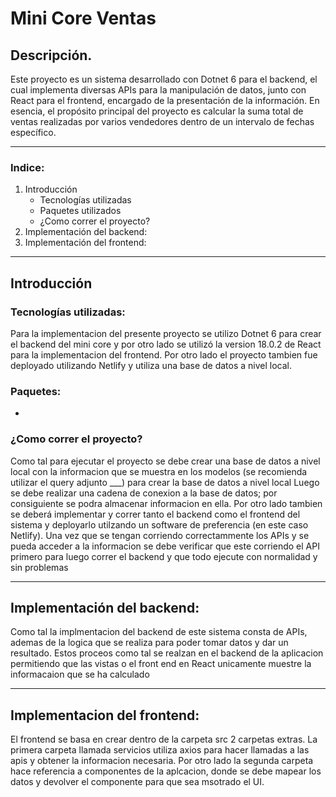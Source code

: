 # Mini Core Ventas

## Descripción.
Este proyecto es un sistema desarrollado con Dotnet 6 para el backend, el cual implementa diversas APIs para la manipulación de datos, junto con React para el frontend, encargado de la presentación de la información. En esencia, el propósito principal del proyecto es calcular la suma total de ventas realizadas por varios vendedores dentro de un intervalo de fechas específico.
 
--- 
### Indice:
1. Introducción
   - Tecnologías utilizadas
   - Paquetes utilizados
   - ¿Como correr el proyecto?
2. Implementación del backend:
3. Implementación del frontend:
---

## Introducción
### Tecnologías utilizadas:
Para la implementacion del presente proyecto se utilizo Dotnet 6 para crear el backend del mini core y por otro lado se utilizó la version 18.0.2 de React para la implementacion del frontend. Por otro lado el proyecto tambien fue deployado utilizando Netlify y utiliza una base de datos a nivel local. 


### Paquetes:
-


### ¿Como correr el proyecto?
Como tal para ejecutar el proyecto se debe crear una base de datos a nivel local con la informacion que se muestra en los modelos (se recomienda utilizar el query adjunto ___) para crear la base de datos a nivel local
Luego se debe realizar una cadena de conexion a la base de datos; por consiguiente se podra almacenar informacion en ella. Por otro lado tambien se deberá implementar y correr tanto el backend como el frontend del sistema y deployarlo utilzando un software de preferencia (en este caso Netlify). Una vez que se tengan corriendo correctammente los APIs y se pueda acceder a la informacion se debe verificar que este corriendo el API primero para luego correr el backend y que todo ejecute con normalidad y sin problemas

---
## Implementación del backend:
Como tal la implmentacion del backend de este sistema consta de APIs, ademas de la logica que se realiza para poder tomar datos y dar un resultado. Estos proceos como tal se realzan en el backend de la aplicacion permitiendo que las vistas o el front end en React unicamente muestre la informacaion que se ha calculado

---
## Implementacion del frontend:
El frontend se basa en crear dentro de la carpeta src 2 carpetas extras. La primera carpeta llamada servicios utiliza axios para hacer llamadas a las apis y obtener la informacion necesaria. Por otro lado la segunda carpeta hace referencia a componentes de la aplcacion, donde se debe mapear los datos y  devolver el componente para que sea msotrado el UI.
